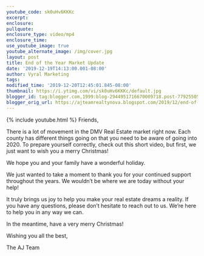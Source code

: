 ```yaml
---
youtube_code: sk0uHv6KKKc
excerpt:
enclosure:
pullquote:
enclosure_type: video/mp4
enclosure_time:
use_youtube_image: true
youtube_alternate_image: /img/cover.jpg
layout: post
title: End of the Year Market Update
date: '2019-12-19T14:13:00.001-08:00'
author: Vyral Marketing
tags:
modified_time: '2019-12-20T12:45:01.845-08:00'
thumbnail: https://i.ytimg.com/vi/sk0uHv6KKKc/default.jpg
blogger_id: tag:blogger.com,1999:blog-2944951716670009718.post-7792550529816499487
blogger_orig_url: https://ajteamrealtynova.blogspot.com/2019/12/end-of-year-market-update.html
---
```

{% include youtube.html %}
Friends,

There is a lot of movement in the DMV Real Estate market right now. Each county has different things going on that you need to be aware of going into 2020. To prepare yourself correctly, check out this short video, but first, we just want to wish you a merry Christmas!

We hope you and your family have a wonderful holiday.

We just wanted to take a moment to thank you for your continued support throughout the years. We wouldn’t be where we are today without your help!

It truly brings us joy to help you make your real estate dreams a reality. If you have any questions, please don’t hesitate to reach out to us. We’re here to help you in any way we can.

In the meantime, have a very merry Christmas!

Wishing you all the best,  

The AJ Team
